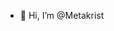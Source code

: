 - 👋 Hi, I’m @Metakrist

<!---
Metakrist/Metakrist is a ✨ special ✨ repository because its `README.md` (this file) appears on your GitHub profile.
You can click the Preview link to take a look at your changes.
--->
